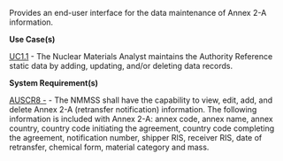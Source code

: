 Provides an end-user interface for the data maintenance of Annex 2-A information.

**Use Case(s)**

<a href="https://dev.azure.com/Link-Technologies/NMMSS%20Requirements/_workitems/edit/10/" target="_blank">UC1.1</a> - The Nuclear Materials Analyst maintains the Authority Reference static data by adding, updating, and/or deleting data records.

**System Requirement(s)**

<a href="https://dev.azure.com/Link-Technologies/NMMSS%20Requirements/_workitems/edit/67/" target="_blank">AUSCR8 -</a> - The NMMSS shall have the capability to view, edit, add, and delete Annex 2-A (retransfer notification) information. The following information is included with Annex 2-A: annex code, annex name, annex country, country code initiating the agreement, country code completing the agreement, notification number, shipper RIS, receiver RIS, date of retransfer, chemical form, material category and mass.